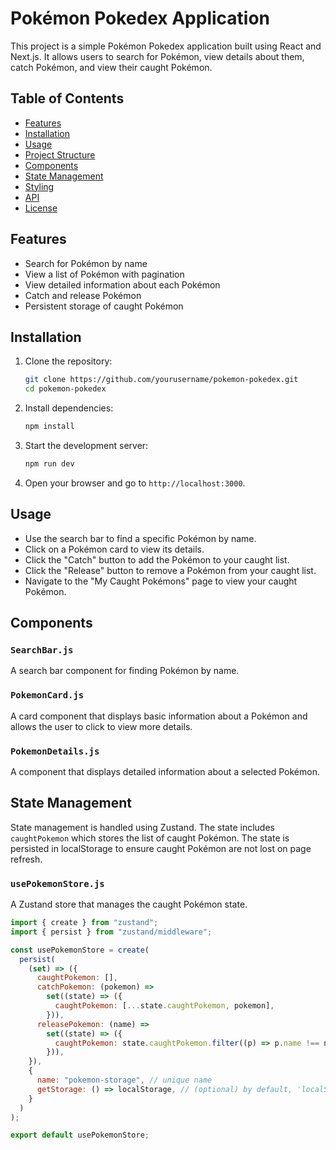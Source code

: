 # Pokémon Pokedex Application

This project is a simple Pokémon Pokedex application built using React and Next.js. It allows users to search for Pokémon, view details about them, catch Pokémon, and view their caught Pokémon.

## Table of Contents

- [Features](#features)
- [Installation](#installation)
- [Usage](#usage)
- [Project Structure](#project-structure)
- [Components](#components)
- [State Management](#state-management)
- [Styling](#styling)
- [API](#api)
- [License](#license)

## Features

- Search for Pokémon by name
- View a list of Pokémon with pagination
- View detailed information about each Pokémon
- Catch and release Pokémon
- Persistent storage of caught Pokémon

## Installation

1. Clone the repository:
    ```sh
    git clone https://github.com/yourusername/pokemon-pokedex.git
    cd pokemon-pokedex
    ```

2. Install dependencies:
    ```sh
    npm install
    ```

3. Start the development server:
    ```sh
    npm run dev
    ```

4. Open your browser and go to `http://localhost:3000`.

## Usage

- Use the search bar to find a specific Pokémon by name.
- Click on a Pokémon card to view its details.
- Click the "Catch" button to add the Pokémon to your caught list.
- Click the "Release" button to remove a Pokémon from your caught list.
- Navigate to the "My Caught Pokémons" page to view your caught Pokémon.


## Components

### `SearchBar.js`

A search bar component for finding Pokémon by name.

### `PokemonCard.js`

A card component that displays basic information about a Pokémon and allows the user to click to view more details.

### `PokemonDetails.js`

A component that displays detailed information about a selected Pokémon.

## State Management

State management is handled using Zustand. The state includes `caughtPokemon` which stores the list of caught Pokémon. The state is persisted in localStorage to ensure caught Pokémon are not lost on page refresh.

### `usePokemonStore.js`

A Zustand store that manages the caught Pokémon state.

```javascript
import { create } from "zustand";
import { persist } from "zustand/middleware";

const usePokemonStore = create(
  persist(
    (set) => ({
      caughtPokemon: [],
      catchPokemon: (pokemon) =>
        set((state) => ({
          caughtPokemon: [...state.caughtPokemon, pokemon],
        })),
      releasePokemon: (name) =>
        set((state) => ({
          caughtPokemon: state.caughtPokemon.filter((p) => p.name !== name),
        })),
    }),
    {
      name: "pokemon-storage", // unique name
      getStorage: () => localStorage, // (optional) by default, 'localStorage' is used
    }
  )
);

export default usePokemonStore;

